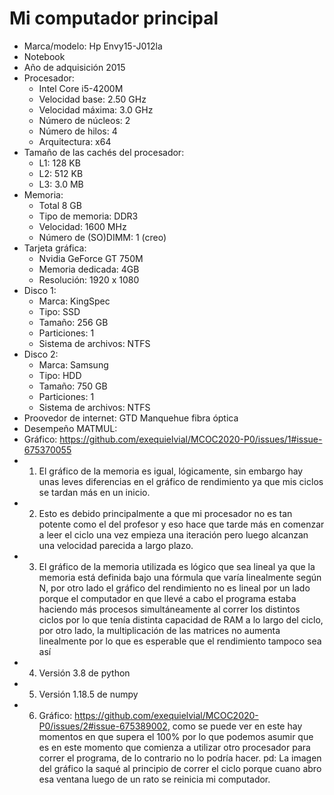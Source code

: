# Mi computador principal
* Marca/modelo: Hp Envy15-J012la
* Notebook
* Año de adquisición 2015
* Procesador:
	* Intel Core i5-4200M
	* Velocidad base: 2.50 GHz
	* Velocidad máxima: 3.0 GHz 
	* Número de núcleos: 2
	* Número de hilos: 4
	* Arquitectura: x64
* Tamaño de las cachés del procesador:
	* L1: 128 KB
	* L2: 512 KB
	* L3: 3.0 MB
* Memoria:
	* Total 8 GB
	* Tipo de memoria: DDR3
	* Velocidad: 1600 MHz
	* Número de (SO)DIMM: 1 (creo) 
* Tarjeta gráfica:
	* Nvidia GeForce GT 750M
	* Memoria dedicada: 4GB
	* Resolución: 1920 x 1080
* Disco 1:
	* Marca: KingSpec 
	* Tipo: SSD
	* Tamaño: 256 GB
	* Particiones: 1
	* Sistema de archivos: NTFS
* Disco 2:
	* Marca: Samsung
	* Tipo: HDD
	* Tamaño: 750 GB
	* Particiones: 1
	* Sistema de archivos: NTFS
* Proovedor de internet: GTD Manquehue fibra óptica
* Desempeño MATMUL:
* Gráfico: https://github.com/exequielvial/MCOC2020-P0/issues/1#issue-675370055
* 1) El gráfico de la memoria es igual, lógicamente, sin embargo hay unas leves diferencias en el gráfico de rendimiento ya que mis ciclos se tardan más en un inicio.
* 2) Esto es debido principalmente a que mi procesador no es tan potente como el del profesor y eso hace que tarde más en comenzar a leer el ciclo una vez empieza una iteración pero luego alcanzan una velocidad parecida a largo plazo.
* 3) El gráfico de la memoria utilizada es lógico que sea lineal ya que la memoria está definida bajo una fórmula que varía linealmente según N, por otro lado el gráfico del rendimiento no es lineal por un lado porque el computador en que llevé a cabo el programa estaba haciendo más procesos simultáneamente al correr los distintos ciclos por lo que tenía distinta capacidad de RAM a lo largo del ciclo, por otro lado, la multiplicación de las matrices no aumenta linealmente por lo que es esperable que el rendimiento tampoco sea así
* 4) Versión 3.8 de python
* 5) Versión 1.18.5 de numpy
* 6) Gráfico: https://github.com/exequielvial/MCOC2020-P0/issues/2#issue-675389002, como se puede ver en este hay momentos en que supera el 100% por lo que podemos asumir que es en este momento que comienza a utilizar otro procesador para correr el programa, de lo contrario no lo podría hacer.  pd: La imagen del gráfico la saqué al principio de correr el ciclo porque cuano abro esa ventana luego de un rato se reinicia mi computador. 

	
